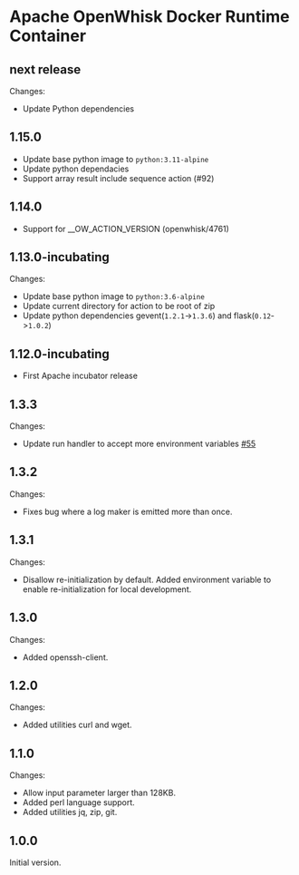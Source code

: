 <!--
#
# Licensed to the Apache Software Foundation (ASF) under one or more
# contributor license agreements.  See the NOTICE file distributed with
# this work for additional information regarding copyright ownership.
# The ASF licenses this file to You under the Apache License, Version 2.0
# (the "License"); you may not use this file except in compliance with
# the License.  You may obtain a copy of the License at
#
#     http://www.apache.org/licenses/LICENSE-2.0
#
# Unless required by applicable law or agreed to in writing, software
# distributed under the License is distributed on an "AS IS" BASIS,
# WITHOUT WARRANTIES OR CONDITIONS OF ANY KIND, either express or implied.
# See the License for the specific language governing permissions and
# limitations under the License.
#
-->

# Apache OpenWhisk Docker Runtime Container

## next release
Changes:
  - Update Python dependencies

## 1.15.0
  - Update base python image to `python:3.11-alpine`
  - Update python dependacies
  -  Support array result include sequence action (#92)

## 1.14.0
  - Support for __OW_ACTION_VERSION (openwhisk/4761)

## 1.13.0-incubating
Changes:
  - Update base python image to `python:3.6-alpine`
  - Update current directory for action to be root of zip
  - Update python dependencies gevent(`1.2.1`->`1.3.6`) and flask(`0.12`->`1.0.2`)

## 1.12.0-incubating
  - First Apache incubator release

## 1.3.3
Changes:
  - Update run handler to accept more environment variables [#55](https://github.com/apache/openwhisk-runtime-docker/pull/55)

## 1.3.2
Changes:
  - Fixes bug where a log maker is emitted more than once.

## 1.3.1
Changes:
  - Disallow re-initialization by default. Added environment variable to enable re-initialization for local development.

## 1.3.0
Changes:
  - Added openssh-client.

## 1.2.0
Changes:
  - Added utilities curl and wget.

## 1.1.0
Changes:
  - Allow input parameter larger than 128KB.
  - Added perl language support.
  - Added utilities jq, zip, git.

## 1.0.0
Initial version.
